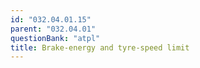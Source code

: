 ```yaml
---
id: "032.04.01.15"
parent: "032.04.01"
questionBank: "atpl"
title: Brake-energy and tyre-speed limit
---
```

